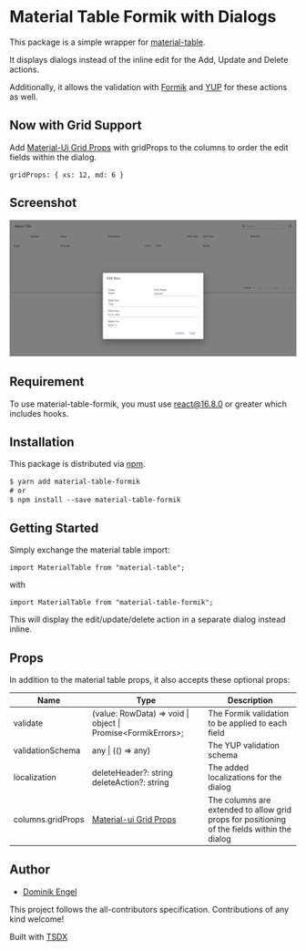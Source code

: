 # Material Table Formik with Dialogs

This package is a simple wrapper for [material-table](https://github.com/mbrn/material-table).

It displays dialogs instead of the inline edit for the Add, Update and Delete actions.

Additionally, it allows the validation with [Formik](https://github.com/jaredpalmer/formik) and [YUP](https://github.com/jquense/yup) for these actions as well.

## Now with Grid Support

Add [Material-Ui Grid Props](https://material-ui.com/api/grid/) with gridProps to the columns to order the edit fields within the dialog.

```
gridProps: { xs: 12, md: 6 }
```

## Screenshot

![Example Display](screenshot.png)

## Requirement

To use material-table-formik, you must use react@16.8.0 or greater which includes hooks.

## Installation

This package is distributed via [npm](https://www.npmjs.com/package/material-table-formik).

```
$ yarn add material-table-formik
# or
$ npm install --save material-table-formik
```

## Getting Started

Simply exchange the material table import:

```
import MaterialTable from "material-table";
```

with

```
import MaterialTable from "material-table-formik";
```

This will display the edit/update/delete action in a separate dialog instead inline.

## Props

In addition to the material table props, it also accepts these optional props:

| Name              | Type                                                                  | Description                                                                                  |
| ----------------- | --------------------------------------------------------------------- | -------------------------------------------------------------------------------------------- |
| validate          | (value: RowData) => void \| object \| Promise<FormikErrors<RowData>>; | The Formik validation to be applied to each field                                            |
| validationSchema  | any \| (() => any)                                                    | The YUP validation schema                                                                    |
| localization      | deleteHeader?: string <br> deleteAction?: string                      | The added localizations for the dialog                                                       |
| columns.gridProps | [Material-ui Grid Props](https://material-ui.com/api/grid/)           | The columns are extended to allow grid props for positioning of the fields within the dialog |

## Author

- [Dominik Engel](https://github.com/Domino987)

This project follows the all-contributors specification. Contributions of any kind welcome!

Built with [TSDX](https://github.com/jaredpalmer/tsdx)
